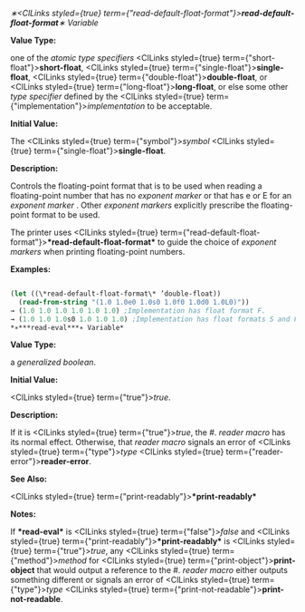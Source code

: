*∗<ClLinks styled={true} term={"read-default-float-format"}><b>*read-default-float-format*</b></ClLinks>∗ Variable* 



**Value Type:** 



one of the *atomic type specifiers* <ClLinks styled={true} term={"short-float"}><b>short-float</b></ClLinks>, <ClLinks styled={true} term={"single-float"}><b>single-float</b></ClLinks>, <ClLinks styled={true} term={"double-float"}><b>double-float</b></ClLinks>, or <ClLinks styled={true} term={"long-float"}><b>long-float</b></ClLinks>, or else some other *type specifier* defined by the <ClLinks styled={true} term={"implementation"}><i>implementation</i></ClLinks> to be acceptable. 







 



 



**Initial Value:** 



The <ClLinks styled={true} term={"symbol"}><i>symbol</i></ClLinks> <ClLinks styled={true} term={"single-float"}><b>single-float</b></ClLinks>. 



**Description:** 



Controls the floating-point format that is to be used when reading a floating-point number that has no *exponent marker* or that has e or E for an *exponent marker* . Other *exponent markers* explicitly prescribe the floating-point format to be used. 



The printer uses <ClLinks styled={true} term={"read-default-float-format"}><b>\*read-default-float-format\*</b></ClLinks> to guide the choice of *exponent markers* when printing floating-point numbers. 



**Examples:**
```lisp

(let ((\*read-default-float-format\* ’double-float)) 
  (read-from-string "(1.0 1.0e0 1.0s0 1.0f0 1.0d0 1.0L0)")) 
→ (1.0 1.0 1.0 1.0 1.0 1.0) ;Implementation has float format F. 
→ (1.0 1.0 1.0s0 1.0 1.0 1.0) ;Implementation has float formats S and F. → (1.0d0 1.0d0 1.0 1.0 1.0d0 1.0d0) ;Implementation has float formats F and D. → (1.0d0 1.0d0 1.0s0 1.0 1.0d0 1.0d0) ;Implementation has float formats S, F, D. → (1.0d0 1.0d0 1.0 1.0 1.0d0 1.0L0) ;Implementation has float formats F, D, L. → (1.0d0 1.0d0 1.0s0 1.0 1.0d0 1.0L0) ;Implementation has formats S, F, D, L. 
*∗***read-eval***∗ Variable* 

```
**Value Type:** 



a *generalized boolean*. 



**Initial Value:** 



<ClLinks styled={true} term={"true"}><i>true</i></ClLinks>. 



**Description:** 



If it is <ClLinks styled={true} term={"true"}><i>true</i></ClLinks>, the #. *reader macro* has its normal effect. Otherwise, that *reader macro* signals an error of <ClLinks styled={true} term={"type"}><i>type</i></ClLinks> <ClLinks styled={true} term={"reader-error"}><b>reader-error</b></ClLinks>. 



**See Also:** 



<ClLinks styled={true} term={"print-readably"}><b>\*print-readably\*</b></ClLinks> 



**Notes:** 



If **\*read-eval\*** is <ClLinks styled={true} term={"false"}><i>false</i></ClLinks> and <ClLinks styled={true} term={"print-readably"}><b>\*print-readably\*</b></ClLinks> is <ClLinks styled={true} term={"true"}><i>true</i></ClLinks>, any <ClLinks styled={true} term={"method"}><i>method</i></ClLinks> for <ClLinks styled={true} term={"print-object"}><b>print-object</b></ClLinks> that would output a reference to the #. *reader macro* either outputs something different or signals an error of <ClLinks styled={true} term={"type"}><i>type</i></ClLinks> <ClLinks styled={true} term={"print-not-readable"}><b>print-not-readable</b></ClLinks>. 







 



 



